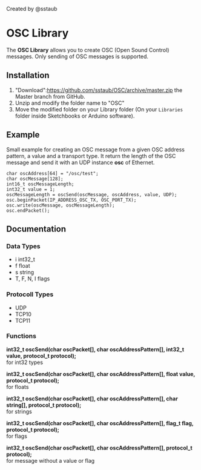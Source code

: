 Created by @sstaub

# OSC Library

The **OSC Library** allows you to create OSC (Open Sound Control) messages. Only sending of OSC messages is supported.

## Installation

1. "Download":https://github.com/sstaub/OSC/archive/master.zip the Master branch from GitHub.
2. Unzip and modify the folder name to "OSC"
3. Move the modified folder on your Library folder (On your `Libraries` folder inside Sketchbooks or Arduino software).

## Example

Small example for creating an OSC message from a given OSC address pattern, a value and a transport type. It return the length of the OSC message and send it with an UDP instance **osc** of Ethernet.

```
char oscAddress[64] = "/osc/test";
char oscMessage[128];
int16_t oscMessageLength;
int32_t value = 1;
oscMessageLength = oscSend(oscMessage, oscAddress, value, UDP);
osc.beginPacket(IP_ADDRESS_OSC_TX, OSC_PORT_TX);
osc.write(oscMessage, oscMessageLength);
osc.endPacket();
```

## Documentation

### Data Types
- i int32_t
- f float
- s string
- T, F, N, I flags

### Protocoll Types
- UDP
- TCP10
- TCP11
	
### Functions

**int32_t oscSend(char oscPacket[], char oscAddressPattern[], int32_t value, protocol_t protocol);**<br>
for int32 types

**int32_t oscSend(char oscPacket[], char oscAddressPattern[], float value, protocol_t protocol);**<br>
for floats

**int32_t oscSend(char oscPacket[], char oscAddressPattern[], char string[], protocol_t protocol);**<br>
for strings

**int32_t oscSend(char oscPacket[], char oscAddressPattern[], flag_t flag, protocol_t protocol);**<br>
for flags

**int32_t oscSend(char oscPacket[], char oscAddressPattern[], protocol_t protocol);**<br>
for message without a value or flag


